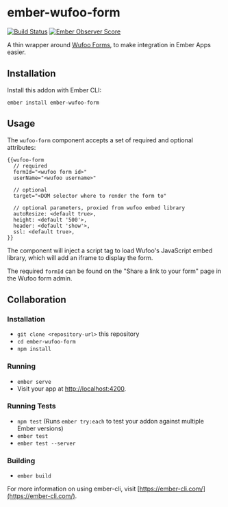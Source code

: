 # ember-wufoo-form

[![Build Status](https://travis-ci.org/cspanring/ember-wufoo-form.svg?branch=master)](https://travis-ci.org/cspanring/ember-wufoo-form)
[![Ember Observer Score](https://emberobserver.com/badges/ember-wufoo-form.svg)](https://emberobserver.com/addons/ember-wufoo-form)

A thin wrapper around [Wufoo Forms](http://www.wufoo.com), to make integration in Ember Apps easier.

## Installation

Install this addon with Ember CLI:

    ember install ember-wufoo-form

## Usage

The `wufoo-form` component accepts a set of required and optional attributes:

    {{wufoo-form
      // required
      formId="<wufoo form id>"
      userName="<wufoo username>"

      // optional
      target="<DOM selector where to render the form to"

      // optional parameters, proxied from wufoo embed library
      autoResize: <default true>,
      height: <default '500'>,
      header: <default 'show'>,
      ssl: <default true>,
    }}

The component will inject a script tag to load Wufoo's JavaScript embed library, which will add an iframe to display the form.

The required `formId` can be found on the "Share a link to your form" page in the Wufoo form admin.

## Collaboration

### Installation

* `git clone <repository-url>` this repository
* `cd ember-wufoo-form`
* `npm install`

### Running

* `ember serve`
* Visit your app at [http://localhost:4200](http://localhost:4200).

### Running Tests

* `npm test` (Runs `ember try:each` to test your addon against multiple Ember versions)
* `ember test`
* `ember test --server`

### Building

* `ember build`

For more information on using ember-cli, visit [https://ember-cli.com/](https://ember-cli.com/).
